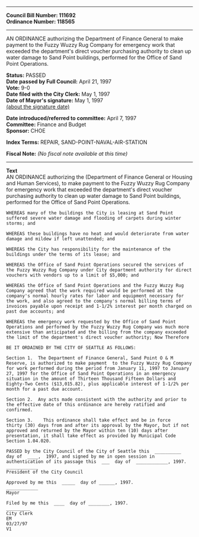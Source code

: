 * * * * *  
  
**Council Bill Number: [](#h0)[](#h2)111692**   
**Ordinance Number: 118565**  
  
* * * * *  
  
AN ORDINANCE authorizing the Department of Finance General to make payment to the Fuzzy Wuzzy Rug Company for emergency work that exceeded the department's direct voucher purchasing authority to clean up water damage to Sand Point buildings, performed for the Office of Sand Point Operations.  
  
**Status:** PASSED   
**Date passed by Full Council:** April 21, 1997   
**Vote:** 9-0   
**Date filed with the City Clerk:** May 1, 1997   
**Date of Mayor's signature:** May 1, 1997   
[(about the signature date)](/~public/approvaldate.htm)   
  
  
**Date introduced/referred to committee:** April 7, 1997   
**Committee:** Finance and Budget   
**Sponsor:** CHOE   
  
**Index Terms:** REPAIR, SAND-POINT-NAVAL-AIR-STATION  
  
**Fiscal Note:** *(No fiscal note available at this time)*  
  
* * * * *  
  
**Text**  
    AN ORDINANCE authorizing the (Department of Finance General or Housing  
    and Human Services), to make payment to the Fuzzy Wuzzy Rug Company  
    for emergency work that exceeded the department's direct voucher  
    purchasing authority to clean up water damage to Sand Point buildings,  
    performed for the Office of Sand Point Operations.  
  
    WHEREAS many of the buildings the City is leasing at Sand Point  
    suffered severe water damage and flooding of carpets during winter  
    storms; and  
  
    WHEREAS these buildings have no heat and would deteriorate from water  
    damage and mildew if left unattended; and  
  
    WHEREAS the City has responsibility for the maintenance of the  
    buildings under the terms of its lease; and  
  
    WHEREAS the Office of Sand Point Operations secured the services of  
    the Fuzzy Wuzzy Rug Company under City department authority for direct  
    vouchers with vendors up to a limit of $5,000; and  
  
    WHEREAS the Office of Sand Point Operations and the Fuzzy Wuzzy Rug  
    Company agreed that the work required would be performed at the  
    company's normal hourly rates for labor and equipment necessary for  
    the work, and also agreed to the company's normal billing terms of  
    invoices payable upon receipt and 1-1/2% interest per month charged on  
    past due accounts; and  
  
    WHEREAS the emergency work requested by the Office of Sand Point  
    Operations and performed by the Fuzzy Wuzzy Rug Company was much more  
    extensive than anticipated and the billing from the company exceeded  
    the limit of the department's direct voucher authority; Now Therefore  
  
    BE IT ORDAINED BY THE CITY OF SEATTLE AS FOLLOWS:  
  
    Section 1.  The Department of Finance General, Sand Point O & M  
    Reserve, is authorized to make payment  to the Fuzzy Wuzzy Rug Company  
    for work performed during the period from January 11, 1997 to January  
    27, 1997 for the Office of Sand Point Operations in an emergency  
    situation in the amount of Thirteen Thousand Fifteen Dollars and  
    Eighty-Two Cents ($13,015.82), plus applicable interest of 1-1/2% per  
    month for a past due account.  
  
    Section 2.  Any acts made consistent with the authority and prior to  
    the effective date of this ordinance are hereby ratified and  
    confirmed.  
  
    Section 3.    This ordinance shall take effect and be in force  
    thirty (30) days from and after its approval by the Mayor, but if not  
    approved and returned by the Mayor within ten (10) days after  
    presentation, it shall take effect as provided by Municipal Code  
    Section 1.04.020.  
  
    PASSED by the City Council of the City of Seattle this  __________  
    day of  ____,  1997, and signed by me in open session in  
    authentication of its passage this  ___  day of  ____________, 1997.  
    ____________  
    President of the City Council  
  
    Approved by me this  _____  day of ______, 1997.  
    ____________  
    Mayor  
  
    Filed by me this  ____  day of ________, 1997.  
    _________  
    City Clerk  
    EM  
    03/27/97  
    V1  
